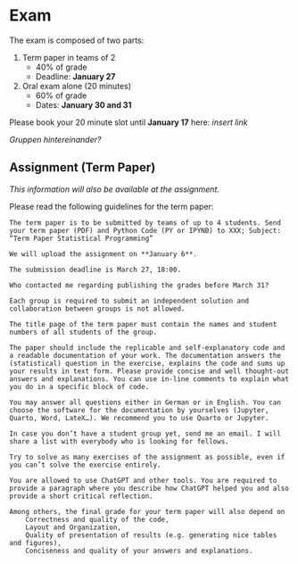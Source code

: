 # Exam

The exam is composed of two parts: 
1. Term paper in teams of 2 
    - 40% of grade
    - Deadline: **January 27**
2. Oral exam alone (20 minutes) 
    - 60% of grade
    - Dates: **January 30 and 31**

Please book your 20 minute slot until **January 17** here: *insert link* 

*Gruppen hintereinander?*

## Assignment (Term Paper)

*This information will also be available at the assignment.*

Please read the following guidelines for the term paper:

    The term paper is to be submitted by teams of up to 4 students. Send your term paper (PDF) and Python Code (PY or IPYNB) to XXX; Subject: “Term Paper Statistical Programming”

    We will upload the assignment on **January 6**.

    The submission deadline is March 27, 18:00.

    Who contacted me regarding publishing the grades before March 31?

    Each group is required to submit an independent solution and collaboration between groups is not allowed.

    The title page of the term paper must contain the names and student numbers of all students of the group.

    The paper should include the replicable and self-explanatory code and a readable documentation of your work. The documentation answers the (statistical) question in the exercise, explains the code and sums up your results in text form. Please provide concise and well thought-out answers and explanations. You can use in-line comments to explain what you do in a specific block of code.

    You may answer all questions either in German or in English. You can choose the software for the documentation by yourselves (Jupyter, Quarto, Word, LateX…). We recommend you to use Quarto or Jupyter.

    In case you don’t have a student group yet, send me an email. I will share a list with everybody who is looking for fellows.

    Try to solve as many exercises of the assignment as possible, even if you can’t solve the exercise entirely.

    You are allowed to use ChatGPT and other tools. You are required to provide a paragraph where you describe how ChatGPT helped you and also provide a short critical reflection.

    Among others, the final grade for your term paper will also depend on
        Correctness and quality of the code,
        Layout and Organization,
        Quality of presentation of results (e.g. generating nice tables and figures),
        Conciseness and quality of your answers and explanations.

